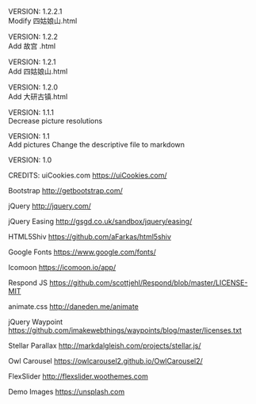 VERSION: 1.2.2.1\
Modify 四姑娘山.html

VERSION: 1.2.2\
Add 故宫 .html

VERSION: 1.2.1\
Add 四姑娘山.html

VERSION: 1.2.0\
Add 大研古镇.html

VERSION: 1.1.1\
Decrease picture resolutions

VERSION: 1.1\
Add pictures
Change the descriptive file to markdown

VERSION: 1.0

CREDITS:
uiCookies.com
https://uiCookies.com/

Bootstrap
http://getbootstrap.com/

jQuery
http://jquery.com/

jQuery Easing
http://gsgd.co.uk/sandbox/jquery/easing/

HTML5Shiv
https://github.com/aFarkas/html5shiv

Google Fonts
https://www.google.com/fonts/

Icomoon
https://icomoon.io/app/

Respond JS
https://github.com/scottjehl/Respond/blob/master/LICENSE-MIT

animate.css
http://daneden.me/animate

jQuery Waypoint
https://github.com/imakewebthings/waypoints/blog/master/licenses.txt

Stellar Parallax
http://markdalgleish.com/projects/stellar.js/

Owl Carousel
https://owlcarousel2.github.io/OwlCarousel2/

FlexSlider
http://flexslider.woothemes.com

Demo Images
https://unsplash.com